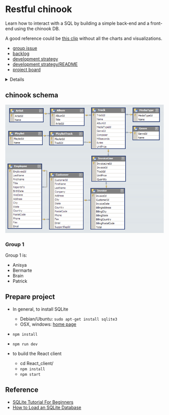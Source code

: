 # Restful chinook

Learn how to interact with a SQL by building a simple back-end and a front-end using the chinook DB.


A good reference could be [this clip](https://www.youtube.com/watch?v=3i3Z3y46KsM) without all the charts and visualizations.

- [group issue](https://github.com/HackYourFutureBelgium/class-11-12/issues/335)
- [backlog](./project-planning/backlog.md)
- [development strategy](./project-planning/development-strategy.md)
- [development strategy/README](./project-planning/README.md)
- [project board](https://github.com/bermarte/Restful-chinook/projects/1?fullscreen=true)

<details>

This module's project is a two-week group project. Anything goes! The most important thing to keep in mind for this module's project is scoping, it's better to build something small that works than something big that doesn't.
Here's a [starter repository](https://github.com/HackYourFutureBelgium/restful-chinook) you can use, but you don't have to.

```markdown
- [ ] [repo](https://github.com/_/_) (with a complete README)
- Project Planning
  - [ ] [Backlog](https://github.com/_/_/tree/master/project-planning/backlog.md)
  - [ ] [Development Strategy](https://github.com/_/_/tree/master/project-planning/development-strategy.md)
  - [ ] [Project board](https://github.com/_/_/projects/_)
- Implementation
  - [ ] Deployed - [deployment link]()
  - [ ] A working frontend in the `/client` directory
  - [ ] Uses the SQLite Chinook database
  - [ ] A working `/api` to access the the database
```
</details>

## chinook schema
![schema](https://github.com/bermarte/Restful-chinook/blob/main/project-planning/chinook-erd.png)

### Group 1
Group 1 is:

- Anisya
- Bermarte
- Brain
- Patrick

## Prepare project
- In general, to install SQLite
  - Debian/Ubuntu: `sudo apt-get install sqlite3`
  - OSX, windows: [home page](https://sqlite.org/download.html)

- `npm install`
- `npm run dev`

- to build the React client
  - cd React_client/ 
  - `npm install`
  - `npm start`

## Reference
- [SQLite Tutorial For Beginners](https://www.youtube.com/watch?v=HQKwgk6XkIA&list=LL&index=2)
- [How to Load an SQLite Database](https://www.youtube.com/watch?v=YKRulPydKGI)
